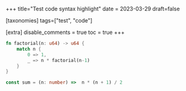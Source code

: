 +++
title="Test code syntax highlight"
date = 2023-03-29
draft=false

[taxonomies]
tags=["test", "code"]

[extra]
disable_comments = true
toc = true
+++

```rust
fn factorial(n: u64) -> u64 {
    match n {
        0 => 1,
        _ => n * factorial(n-1)
    }
}
```

```typescript
const sum = (n: number) =>  n * (n + 1) / 2
```
